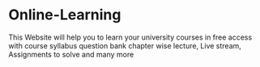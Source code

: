 # Online-Learning
This Website will help you to learn your university courses in free access with course syllabus question bank chapter wise  lecture, Live stream, Assignments to solve and many more 
